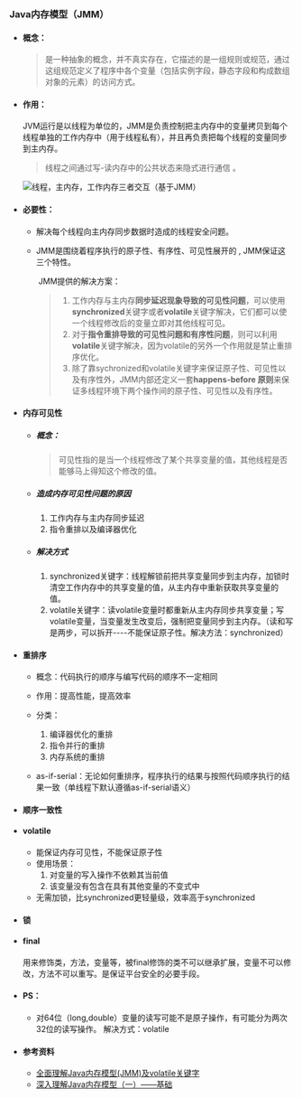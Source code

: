 ### Java内存模型（JMM）

- #### 概念：

  > 是一种抽象的概念，并不真实存在，它描述的是一组规则或规范，通过这组规范定义了程序中各个变量（包括实例字段，静态字段和构成数组对象的元素）的访问方式。 

- #### 作用：

  JVM运行是以线程为单位的，JMM是负责控制把主内存中的变量拷贝到每个线程单独的工作内存中（用于线程私有），并且再负责把每个线程的变量同步到主内存。

  > 线程之间通过写-读内存中的公共状态来隐式进行通信 。

  ![线程，主内存，工作内存三者交互（基于JMM）](C:\Users\zhangyue\Desktop\线程，主内存，工作内存三者交互（基于JMM）.png)

- #### 必要性：

  - 解决每个线程向主内存同步数据时造成的线程安全问题。

  - JMM是围绕着程序执行的原子性、有序性、可见性展开的 , JMM保证这三个特性。

    ​	JMM提供的解决方案：

    > 1. 工作内存与主内存**同步延迟现象导致的可见性问题**，可以使用**synchronized**关键字或者**volatile**关键字解决，它们都可以使一个线程修改后的变量立即对其他线程可见。 
    > 2. 对于**指令重排导致的可见性问题和有序性问题**，则可以利用**volatile**关键字解决，因为volatile的另外一个作用就是禁止重排序优化。
    > 3. 除了靠sychronized和volatile关键字来保证原子性、可见性以及有序性外，JMM内部还定义一套**happens-before 原则**来保证多线程环境下两个操作间的原子性、可见性以及有序性。 
    >

- #### 内存可见性

  - ##### 概念：

    > 可见性指的是当一个线程修改了某个共享变量的值，其他线程是否能够马上得知这个修改的值。 

  - ##### 造成内存可见性问题的原因

    1. 工作内存与主内存同步延迟
    2. 指令重排以及编译器优化 

  - ##### 解决方式

    1. synchronized关键字：线程解锁前把共享变量同步到主内存，加锁时清空工作内存中的共享变量的值，从主内存中重新获取共享变量的值。
    2. volatile关键字：读volatile变量时都重新从主内存同步共享变量；写volatile变量，当变量发生改变后，强制把变量同步到主内存。（读和写是两步，可以拆开----不能保证原子性。解决方法：synchronized）

- #### 重排序

  - 概念：代码执行的顺序与编写代码的顺序不一定相同
  - 作用：提高性能，提高效率
  - 分类：
    1. 编译器优化的重排
    2. 指令并行的重排 
    3. 内存系统的重排 

  - as-if-serial：无论如何重排序，程序执行的结果与按照代码顺序执行的结果一致（单线程下默认遵循as-if-serial语义）

- #### 顺序一致性

- #### volatile

  - 能保证内存可见性，不能保证原子性
  - 使用场景：
     1. 对变量的写入操作不依赖其当前值
     2. 该变量没有包含在具有其他变量的不变式中
  - 无需加锁，比synchronized更轻量级，效率高于synchronized

- #### 锁

- #### final 

  用来修饰类，方法，变量等，被final修饰的类不可以继承扩展，变量不可以修改，方法不可以重写。是保证平台安全的必要手段。 

- #### PS：

  - 对64位（long,double）变量的读写可能不是原子操作，有可能分为两次32位的读写操作。  解决方式：volatile

- #### 参考资料

  - [全面理解Java内存模型(JMM)及volatile关键字 ](https://blog.csdn.net/javazejian/article/details/72772461)
  - [深入理解Java内存模型（一）——基础](http://www.infoq.com/cn/articles/java-memory-model-1)



